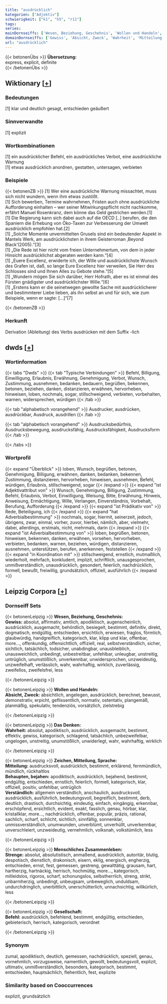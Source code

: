 ```yaml
---
title: "ausdrücklich"
kategorien: ["Adjektiv"]
schwierigkeit: ["k1", "h5", "r11"]
tags:
series:
mainDornseiffs: ['Wesen, Beziehung, Geschehnis', 'Wollen und Handeln', 'Das Denken', 'Zeichen, Mitteilung, Sprache', 'Menschliches Zusammenleben', 'Gesellschaft']
domainDornseiffs: ['Gewiss', 'Absicht, Zweck', 'Wahrheit', 'Mitteilung', 'Behaupten, bejahen', 'Verständlich', 'Strenge', 'Befehl']
url: "ausdrücklich"
---
```


{{< betonenÜbs >}}
**Übersetzung:**  
express, explicit, definite  
{{< /betonenÜbs >}}

## Wiktionary [[+](https://de.wiktionary.org/wiki/ausdrücklich)]

### Bedeutungen
[1] klar und deutlich gesagt, entschieden geäußert  

### Sinnverwandte
[1] explizit  

### Wortkombinationen
[1] ein ausdrücklicher Befehl, ein ausdrückliches Verbot, eine ausdrückliche Warnung  
[1] etwas ausdrücklich anordnen, gestatten, untersagen, verbieten  

### Beispiele
{{< betonenZB >}}
[1] Wer eine ausdrückliche Warnung missachtet, muss sich nicht wundern, wenn ihm etwas zustößt.  
[1] Sich bewerben, Termine wahrnehmen, Fristen auch ohne ausdrückliche Aufforderung einhalten – wer seiner Mitwirkungspflicht nicht nachkomme, erfährt Manuel Rosenkranz, dem könne das Geld gestrichen werden.[1]  
[1] Die Regierung kann sich dabei auch auf die OECD [..] berufen, die den Spaniern die Erhebung von Öko-Taxen zur Verbesserung der Umwelt ausdrücklich empfohlen hat.[2]  
[1] „Solche Momente unvermittelten Grusels sind ein bedeutender Aspekt in Mantels Werk, am ausdrücklichsten in ihrem Geisterroman ‚Beyond Black‘(2005).“[3]  
[1] „Die Rede ist hier nicht vom freien Unternehmertum, von dem in jeder Hinsicht ausdrücklichst abgeraten werden kann.“[4]  
[1] „Euere Excellenz, erwiderte ich, der Wille und ausdrücklichste Wunsch des Grafen ist, daß, so lange Eure Excellenz hier verweilen, Sie Herr des Schlosses sind und Ihnen Alles zu Gebote stehe.“[5]  
[1] „Wundern mögen Sie sich darüber, Herr Hofrath, aber es ist einmal des Fürsten gnädigster und ausdrücklichster Wille.“[6]  
[1] „Erstens kann er die seinetwegen gewollte Sache mit ausdrücklicherer und bestimmterer Liebe lieben, als ihn selbst an und für sich, wie zum Beispiele, wenn er sagte: […]“[7]  

{{< /betonenZB >}}
### Herkunft
Derivation (Ableitung) des Verbs ausdrücken mit dem Suffix -lich  



## dwds [[+](https://www.dwds.de/wb/ausdrücklich)]

### Wortinformation
{{< tabs "Dwds" >}}
{{< tab "Typische Verbindungen" >}}
Befehl, Billigung, Einwilligung, Erlaubnis, Erwähnung, Genehmigung, Verbot, Wunsch, Zustimmung, ausnehmen, bedanken, bedauern, begrüßen, bekennen, betonen, beziehen, danken, distanzieren, erwähnen, hervorheben, hinweisen, loben, nochmals, sogar, stillschweigend, verbieten, vorbehalten, warnen, widersprechen, würdigen
{{< /tab >}}

{{< tab "alphabetisch vorangehend" >}}
Ausdrucker, ausdrücken, ausdrückbar, Ausdruck, ausdrillen
{{< /tab >}}

{{< tab "alphabetisch vorangehend" >}}
Ausdrucksbedürfnis, Ausdrucksbewegung, ausdrucksfähig, Ausdrucksfähigkeit, Ausdrucksform
{{< /tab >}}

{{< /tabs >}}

### Wortprofil
{{< expand "Überblick" >}} loben, Wunsch, begrüßen, betonen, Genehmigung, Billigung, erwähnen, danken, bedanken, bekennen, Zustimmung, distanzieren, hervorheben, hinweisen, ausnehmen, Befehl, würdigen, Erlaubnis, stillschweigend, sogar {{< /expand >}}
{{< expand "ist Adjektivattribut von" >}} Wunsch, Genehmigung, Billigung, Zustimmung, Befehl, Erlaubnis, Verbot, Einwilligung, Weisung, Bitte, Erwähnung, Hinweis, Anweisung, Ermächtigung, Wille, Verlangen, Einverständnis, Vorbehalt, Berufung, Aufforderung {{< /expand >}}
{{< expand "ist Prädikativ von" >}} Rede, Beteiligung, ich {{< /expand >}}
{{< expand "hat Adverbialbestimmung" >}} nochmals, sogar, hiermit, seinerzeit, jedoch, übrigens, zwar, einmal, vorher, zuvor, hierbei, nämlich, aber, vielmehr, dabei, allerdings, erstmals, nicht, mehrmals, darin {{< /expand >}}
{{< expand "ist Adverbialbestimmung von" >}} loben, begrüßen, betonen, hinweisen, bekennen, danken, erwähnen, vorsehen, hervorheben, verbieten, bedanken, warnen, beziehen, würdigen, distanzieren, ausnehmen, unterstützen, berufen, anerkennen, feststellen {{< /expand >}}
{{< expand "in Koordination mit" >}} stillschweigend, ernstlich, mutmaßlich, wiederholt, mehrfach, konkludent, implizit, schriftlich, unausgesprochen, unmißverständlich, unausdrücklich, gesondert, feierlich, nachdrücklich, formell, bewußt, freiwillig, grundsätzlich, offiziell, ausführlich {{< /expand >}}

## Leipzig Corpora [[+](https://corpora.uni-leipzig.de/en/res?word=ausdrücklich&corpusId=deu_newscrawl-public_2018)]

### Dornseiff Sets
{{< betonenLeipzig >}}
**Wesen, Beziehung, Geschehnis:**  
**Gewiss:** absolut, affirmativ, amtlich, apodiktisch, augenscheinlich, ausdrücklich, ausgemacht, behördlich, besiegelt, bestimmt, definitiv, direkt, dogmatisch, endgültig, entschieden, ersichtlich, erwiesen, fraglos, förmlich, glaubwürdig, handgreiflich, kategorisch, klar, klipp und klar, offenbar, more..., offenkundig, offensichtlich, offiziell, real, selbstverständlich, sicher, sichtlich, tatsächlich, todsicher, unabdingbar, unausbleiblich, unausweichlich, unbedingt, unbestreitbar, unfehlbar, unleugbar, unstreitig, untrüglich, unumstößlich, unverkennbar, unwidersprochen, unzweideutig, unzweifelhaft, verlässlich, wahr, wahrhaftig, wirklich, zuverlässig, zweifellos, zweifelsfrei, less  

{{< /betonenLeipzig >}}


{{< betonenLeipzig >}}
**Wollen und Handeln:**  
**Absicht, Zweck:** absichtlich, angelegen, ausdrücklich, berechnet, bewusst, demonstrativ, erpicht, geflissentlich, normativ, ostentativ, plangemäß, planmäßig, spekulativ, tendenziös, vorsätzlich, zielstrebig  

{{< /betonenLeipzig >}}


{{< betonenLeipzig >}}
**Das Denken:**  
**Wahrheit:** absolut, apodiktisch, ausdrücklich, ausgemacht, bestimmt, effektiv, gewiss, kategorisch, schlagend, tatsächlich, unbezweifelbar, ungelogen, unstreitig, unumstößlich, unwiderlegt, wahr, wahrhaftig, wirklich  

{{< /betonenLeipzig >}}


{{< betonenLeipzig >}}
**Zeichen, Mitteilung, Sprache:**  
**Mitteilung:** ausdrucksvoll, ausdrücklich, bestimmt, erklärend, fernmündlich, mündlich, rückhaltlos  
**Behaupten, bejahen:** apodiktisch, ausdrücklich, bejahend, bestimmt, endgültig, entschieden, ernstlich, feierlich, formell, kategorisch, klar, offiziell, positiv, unfehlbar, untrüglich  
**Verständlich:** allgemein verständlich, anschaulich, ausdrucksvoll, ausdrücklich, ausführlich, bedeutungsvoll, begreiflich, bestimmt, derb, deutlich, drastisch, durchsichtig, eindeutig, einfach, eingängig, erkennbar, erschöpfend, ersichtlich, evident, exakt, fasslich, genau, hörbar, klar, kristallklar, more..., nachdrücklich, offenbar, populär, präzis, rational, sachlich, scharf, schlicht, sichtlich, sinnfällig, sonnenklar, unmissverständlich, unumwunden, unverblümt, unverhüllt, unverkennbar, unverschleiert, unzweideutig, vernehmlich, volksnah, volkstümlich, less  

{{< /betonenLeipzig >}}


{{< betonenLeipzig >}}
**Menschliches Zusammenleben:**  
**Strenge:** absolut, absolutistisch, anmaßend, ausdrücklich, autoritär, blutig, despotisch, dienstlich, drakonisch, eisern, eklig, energisch, engherzig, entschieden, ernst, fest, gemessen, gestreng, gewalttätig, grausam, hart, hartherzig, hartnäckig, herrisch, hochmütig, more..., kategorisch, mitleidslos, rigoros, scharf, schonungslos, selbstherrlich, streng, strikt, unbarmherzig, unbedingt, unbeugsam, unbeweglich, unduldsam, undurchdringlich, unerbittlich, unerschütterlich, unnachsichtig, willkürlich, less  

{{< /betonenLeipzig >}}


{{< betonenLeipzig >}}
**Gesellschaft:**  
**Befehl:** ausdrücklich, befehlend, bestimmt, endgültig, entschieden, gebieterisch, herrisch, kategorisch, verordnet  

{{< /betonenLeipzig >}}

### Synonym
zumal, apodiktisch, deutlich, gemessen, nachdrücklich, speziell, genau, vornehmlich, vorzugsweise, namentlich, gewollt, bedeutungsvoll, explizit, ultimativ, unmißverständlich, besonders, kategorisch, bestimmt, entschieden, hauptsächlich, flehentlich, fest, explizite


### Similarity based on Cooccurrences
explizit, grundsätzlich

